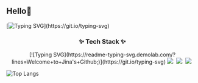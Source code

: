## Hello👋

<!--
**Choijina/Choijina** is a ✨ _special_ ✨ repository because its `README.md` (this file) appears on your GitHub profile.

Here are some ideas to get you started:

- 🔭 I’m currently working on ...
- 🌱 I’m currently learning ...
- 👯 I’m looking to collaborate on ...
- 🤔 I’m looking for help with ...
- 💬 Ask me about ...
- 📫 How to reach me: ...
- 😄 Pronouns: ...
- ⚡ Fun fact: ...
-->


  [![Typing SVG](https://readme-typing-svg.demolab.com/?lines=Welcome+to+Jina's+Github;)](https://git.io/typing-svg)


<h3 align="center">✨ Tech Stack ✨</h3>
<div align="center">
    [![Typing SVG](https://readme-typing-svg.demolab.com/?lines=Welcome+to+Jina's+Github;)](https://git.io/typing-svg)
  <img src="https://img.shields.io/badge/react-20232a.svg?style=for-the-badge&logo=react&logoColor=61DAFB" />&nbsp
  <img src="https://img.shields.io/badge/javascript-F7DF1E.svg?style=for-the-badge&logo=javascript&logoColor=20232a" />&nbsp
  <img src="https://img.shields.io/badge/html5-E34F26.svg?style=for-the-badge&logo=html5&logoColor=white" />&nbsp
</div>

![Top Langs](https://github-readme-stats.vercel.app/api/top-langs/?username=cja224&layout=compact)
